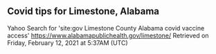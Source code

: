 ## Covid tips for Limestone, Alabama

Yahoo Search for 'site:gov Limestone County Alabama covid vaccine access'
https://www.alabamapublichealth.gov/limestone/
Retrieved on Friday, February 12, 2021 at 5:37AM (UTC)